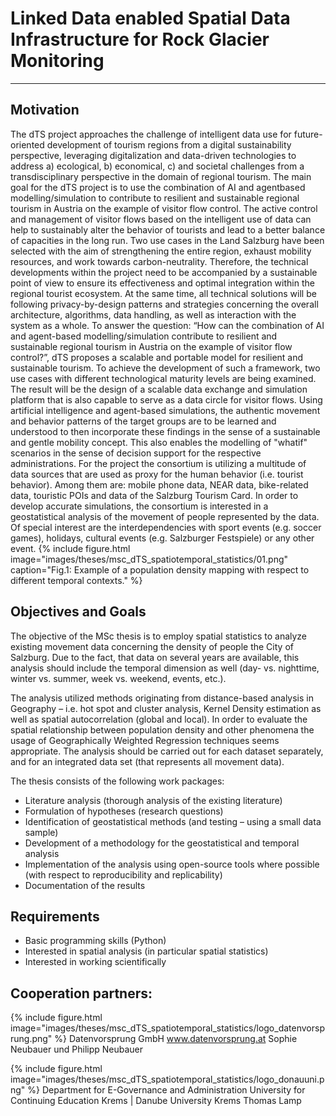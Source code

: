 # Linked Data enabled Spatial Data Infrastructure for Rock Glacier Monitoring

---
## Motivation
The dTS project approaches the challenge of intelligent data use for future-oriented development of tourism regions from a digital sustainability perspective, leveraging digitalization and data-driven technologies to address a) ecological, b) economical, c) and societal challenges from a transdisciplinary perspective in the domain of regional tourism. The main goal for the dTS project is to use the combination of AI and agentbased modelling/simulation to contribute to resilient and sustainable regional tourism in Austria on the example of visitor flow control. The active control and management of visitor flows based on the intelligent use of data can help to sustainably alter the behavior of tourists and lead to a better balance of capacities in the long run. Two use cases in the Land Salzburg have been selected with the aim of strengthening the entire region, exhaust mobility resources, and work towards carbon-neutrality. Therefore, the technical developments within the project need to be accompanied by a sustainable point of view to ensure its effectiveness and optimal integration within the regional tourist ecosystem. At the same time, all technical solutions will be following privacy-by-design patterns and strategies concerning the overall architecture, algorithms, data handling, as well as interaction with the system as a whole. 
To answer the question: “How can the combination of AI and agent-based modelling/simulation contribute to resilient and sustainable regional tourism in Austria on the example of visitor flow control?”, dTS proposes a scalable and portable model for resilient and sustainable tourism. To achieve the development of such a framework, two use cases with different technological maturity levels are being examined. The result will be the design of a scalable data exchange and simulation platform that is also capable to serve as a data circle for visitor flows. Using artificial intelligence and agent-based simulations, the authentic movement and behavior patterns of the target groups are to be learned and understood to then incorporate these findings in the sense of a sustainable and gentle mobility concept. This also enables the modelling of "whatif" scenarios in the sense of decision support for the respective administrations. 
For the project the consortium is utilizing a multitude of data sources that are used as proxy for the human behavior (i.e. tourist behavior). Among them are: mobile phone data, NEAR data, bike-related data, touristic POIs and data of the Salzburg Tourism Card. In order to develop accurate simulations, the consortium is interested in a geostatistical analysis of the movement of people represented by the data. Of special interest are the interdependencies with sport events (e.g. soccer games), holidays, cultural events (e.g. Salzburger Festspiele) or any other event.
{% 
    include figure.html 
    image="images/theses/msc_dTS_spatiotemporal_statistics/01.png" 
    caption="Fig.1: Example of a population density mapping with respect to different temporal contexts."
%}

## Objectives and Goals
The objective of the MSc thesis is to employ spatial statistics to analyze existing movement data concerning the density of people the City of Salzburg. Due to the fact, that data on several years are available, this analysis should include the temporal dimension as well (day- vs. nighttime, winter vs. summer, week vs. weekend, events, etc.). 

The analysis utilized methods originating from distance-based analysis in Geography – i.e. hot spot and cluster analysis, Kernel Density estimation as well as spatial autocorrelation (global and local). In order to evaluate the spatial relationship between population density and other phenomena the usage of Geographically Weighted Regression techniques seems appropriate. The analysis should be carried out for each dataset separately, and for an integrated data set (that represents all movement data).

The thesis consists of the following work packages: 
* Literature analysis (thorough analysis of the existing literature) 
* Formulation of hypotheses (research questions) 
* Identification of geostatistical methods (and testing – using a small data sample) 
* Development of a methodology for the geostatistical and temporal analysis 
* Implementation of the analysis using open-source tools where possible (with respect to reproducibility and replicability) 
* Documentation of the results

## Requirements
* Basic programming skills (Python)
* Interested in spatial analysis (in particular spatial statistics)
* Interested in working scientifically


## Cooperation partners:
{% 
    include figure.html 
    image="images/theses/msc_dTS_spatiotemporal_statistics/logo_datenvorsprung.png" 
%}
Datenvorsprung GmbH
www.datenvorsprung.at
Sophie Neubauer und Philipp Neubauer

{% 
    include figure.html 
    image="images/theses/msc_dTS_spatiotemporal_statistics/logo_donauuni.png" 
%}
Department for E-Governance and Administration
University for Continuing Education Krems | Danube University Krems
Thomas Lamp

